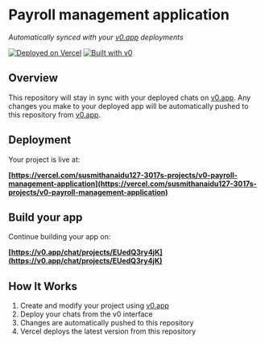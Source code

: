 # Payroll management application

*Automatically synced with your [v0.app](https://v0.app) deployments*

[![Deployed on Vercel](https://img.shields.io/badge/Deployed%20on-Vercel-black?style=for-the-badge&logo=vercel)](https://vercel.com/susmithanaidu127-3017s-projects/v0-payroll-management-application)
[![Built with v0](https://img.shields.io/badge/Built%20with-v0.app-black?style=for-the-badge)](https://v0.app/chat/projects/EUedQ3ry4jK)

## Overview

This repository will stay in sync with your deployed chats on [v0.app](https://v0.app).
Any changes you make to your deployed app will be automatically pushed to this repository from [v0.app](https://v0.app).

## Deployment

Your project is live at:

**[https://vercel.com/susmithanaidu127-3017s-projects/v0-payroll-management-application](https://vercel.com/susmithanaidu127-3017s-projects/v0-payroll-management-application)**

## Build your app

Continue building your app on:

**[https://v0.app/chat/projects/EUedQ3ry4jK](https://v0.app/chat/projects/EUedQ3ry4jK)**

## How It Works

1. Create and modify your project using [v0.app](https://v0.app)
2. Deploy your chats from the v0 interface
3. Changes are automatically pushed to this repository
4. Vercel deploys the latest version from this repository
